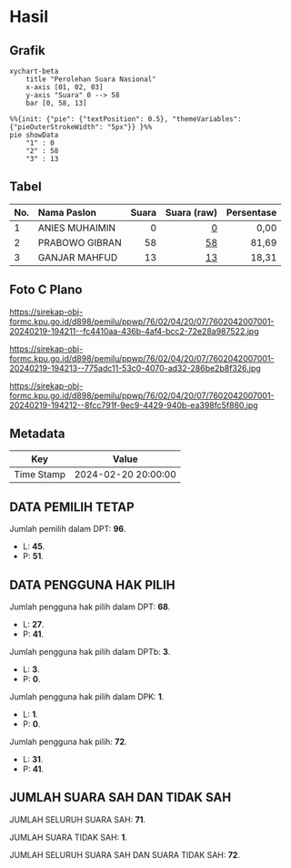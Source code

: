 # Hasil

## Grafik

```mermaid
xychart-beta
    title "Perolehan Suara Nasional"
    x-axis [01, 02, 03]
    y-axis "Suara" 0 --> 58
    bar [0, 58, 13]
```

```mermaid
%%{init: {"pie": {"textPosition": 0.5}, "themeVariables": {"pieOuterStrokeWidth": "5px"}} }%%
pie showData
    "1" : 0
    "2" : 58
    "3" : 13
```

## Tabel

| No. | Nama Paslon    | Suara | Suara (raw) | Persentase |
|:--- |:-------------- | -----:| -----------:| ----------:|
| 1   | ANIES MUHAIMIN | 0     | [0][p-1]    | 0,00       |
| 2   | PRABOWO GIBRAN | 58    | [58][p-2]   | 81,69      |
| 3   | GANJAR MAHFUD  | 13    | [13][p-3]   | 18,31      |


[p-1]: https://github.com/gigit-pemilu/pemilu-2024/blob/main/pilpres/hitung-suara/sub/76-sulawesi-barat/sub/02-mamuju/sub/04-kalumpang/sub/2007-tumoga/sub/001-tps/sub/paslon-1.txt
[p-2]: https://github.com/gigit-pemilu/pemilu-2024/blob/main/pilpres/hitung-suara/sub/76-sulawesi-barat/sub/02-mamuju/sub/04-kalumpang/sub/2007-tumoga/sub/001-tps/sub/paslon-2.txt
[p-3]: https://github.com/gigit-pemilu/pemilu-2024/blob/main/pilpres/hitung-suara/sub/76-sulawesi-barat/sub/02-mamuju/sub/04-kalumpang/sub/2007-tumoga/sub/001-tps/sub/paslon-3.txt

## Foto C Plano

https://sirekap-obj-formc.kpu.go.id/d898/pemilu/ppwp/76/02/04/20/07/7602042007001-20240219-194211--fc4410aa-436b-4af4-bcc2-72e28a987522.jpg

https://sirekap-obj-formc.kpu.go.id/d898/pemilu/ppwp/76/02/04/20/07/7602042007001-20240219-194213--775adc11-53c0-4070-ad32-286be2b8f326.jpg

https://sirekap-obj-formc.kpu.go.id/d898/pemilu/ppwp/76/02/04/20/07/7602042007001-20240219-194212--8fcc791f-9ec9-4429-940b-ea398fc5f860.jpg


## Metadata

| Key        | Value               |
| ---------- | ------------------- |
| Time Stamp | 2024-02-20 20:00:00 |


## DATA PEMILIH TETAP

Jumlah pemilih dalam DPT: **96**.
 * L: **45**.
 * P: **51**.

## DATA PENGGUNA HAK PILIH

Jumlah pengguna hak pilih dalam DPT: **68**.
 * L: **27**.
 * P: **41**.

Jumlah pengguna hak pilih dalam DPTb: **3**.
 * L: **3**.
 * P: **0**.

Jumlah pengguna hak pilih dalam DPK: **1**.
 * L: **1**.
 * P: **0**.

Jumlah pengguna hak pilih: **72**.
 * L: **31**.
 * P: **41**.

## JUMLAH SUARA SAH DAN TIDAK SAH

JUMLAH SELURUH SUARA SAH: **71**.

JUMLAH SUARA TIDAK SAH: **1**.

JUMLAH SELURUH SUARA SAH DAN SUARA TIDAK SAH: **72**.


